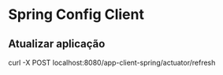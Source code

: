 # Spring Config Client

## Atualizar aplicação

curl -X POST localhost:8080/app-client-spring/actuator/refresh
